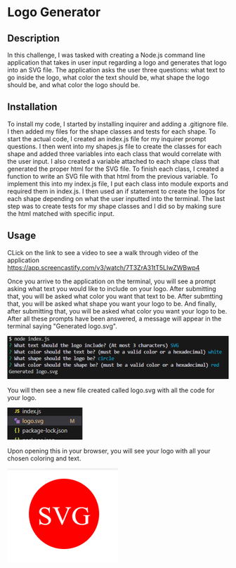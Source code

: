 # Logo Generator

## Description

In this challenge, I was tasked with creating a Node.js command line application that takes in user input regarding a logo and generates that logo into an SVG file. The application asks the user three questions: what text to go inside the logo, what color the text should be, what shape the logo should be, and what color the logo should be. 

## Installation

To install my code, I started by installing inquirer and adding a .gitignore file. I then added my files for the shape classes and tests for each shape. To start the actual code, I created an index.js file for my inquirer prompt questions. I then went into my shapes.js file to create the classes for each shape and added three variables into each class that would correlate with the user input. I also created a variable attached to each shape class that generated the proper html for the SVG file. To finish each class, I created a function to write an SVG file with that html from the previous variable. To implement this into my index.js file, I put each class into module exports and required them in index.js. I then used an if statement to create the logos for each shape depending on what the user inputted into the terminal. The last step was to create tests for my shape classes and I did so by making sure the html matched with specific input. 

## Usage

CLick on the link to see a video to see a walk through video of the application https://app.screencastify.com/v3/watch/7T3ZrA31tT5LIwZWBwp4

Once you arrive to the application on the terminal, you will see a prompt asking what text you would like to include on your logo. After submitting that, you will be asked what color you want that text to be. After submtting that, you will be asked what shape you want your logo to be. And finally, after submitting that, you will be asked what color you want your logo to be. After all these prompts have been answered, a message will appear in the terminal saying "Generated logo.svg".

![alt text](./Images/terminal.png)

You will then see a new file created called logo.svg with all the code for your logo. 

![alt text](./Images/file.png)

Upon opening this in your browser, you will see your logo with all your chosen coloring and text. 

![alt text](./Images/logo.png)

